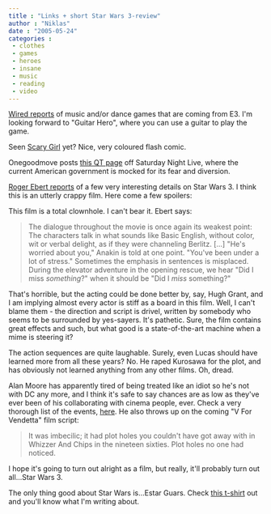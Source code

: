 ```yaml
---
title : "Links + short Star Wars 3-review"
author : "Niklas"
date : "2005-05-24"
categories : 
 - clothes
 - games
 - heroes
 - insane
 - music
 - reading
 - video
---
```


[Wired reports](http://www.wired.com/news/e3/0,2879,67610,00.html) of music and/or dance games that are coming from E3. I'm looking forward to "Guitar Hero", where you can use a guitar to play the game.

Seen [Scary Girl](http://www.scarygirl.com) yet? Nice, very coloured flash comic.

Onegoodmove posts [this QT page](http://onegoodmove.org/1gm/1gmarchive/002131.html) off Saturday Night Live, where the current American government is mocked for its fear and diversion.

[Roger Ebert reports](http://rogerebert.suntimes.com/apps/pbcs.dll/article?AID=/20050519/REVIEWS/50503002) of a few very interesting details on Star Wars 3. I think this is an utterly crappy film. Here come a few spoilers:

This film is a total clownhole. I can't bear it. Ebert says:

> The dialogue throughout the movie is once again its weakest point: The characters talk in what sounds like Basic English, without color, wit or verbal delight, as if they were channeling Berlitz. \[...\] "He's worried about you," Anakin is told at one point. "You've been under a lot of stress." Sometimes the emphasis in sentences is misplaced. During the elevator adventure in the opening rescue, we hear "Did I miss _something_?" when it should be "Did I _miss_ something?"

That's horrible, but the acting could be done better by, say, Hugh Grant, and I am implying almost every actor is stiff as a board in this film. Well, I can't blame them - the direction and script is drivel, written by somebody who seems to be surrounded by yes-sayers. It's pathetic. Sure, the film contains great effects and such, but what good is a state-of-the-art machine when a mime is steering it?

The action sequences are quite laughable. Surely, even Lucas should have learned more from all these years? No. He raped Kurosawa for the plot, and has obviously not learned anything from any other films. Oh, dread.

Alan Moore has apparently tired of being treated like an idiot so he's not with DC any more, and I think it's safe to say chances are as low as they've ever been of his collaborating with cinema people, ever. Check a very thorough list of the events, [here](http://www.comicbookresources.com/columns/index.cgi?column=litg&article=2153). He also throws up on the coming "V For Vendetta" film script:

> It was imbecilic; it had plot holes you couldn't have got away with in Whizzer And Chips in the nineteen sixties. Plot holes no one had noticed.

I hope it's going to turn out alright as a film, but really, it'll probably turn out all...Star Wars 3.

The only thing good about Star Wars is...Estar Guars. Check [this t-shirt](http://www.fabric8.com/bazaar/product.f8ml?PID=NA0103) out and you'll know what I'm writing about.
